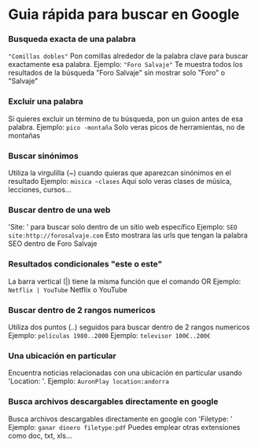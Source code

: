 # Guia rápida para buscar en Google

### Busqueda exacta de una palabra
`"Comillas dobles"`
Pon comillas alrededor de la palabra clave para buscar exactamente esa palabra.
Ejemplo: `"Foro Salvaje"`
Te muestra todos los resultados de la búsqueda "Foro Salvaje" sin mostrar solo "Foro" o "Salvaje"

### Excluir una palabra
Si quieres excluir un término de tu búsqueda, pon un guion antes de esa palabra. 
Ejemplo: `pico -montaña`
Solo veras picos de herramientas, no de montañas

### Buscar sinónimos
Utiliza la virgulilla (~) cuando quieras que aparezcan sinónimos en el resultado
Ejemplo: `música ~clases`
Aquí solo veras clases de música, lecciones, cursos...

### Buscar dentro de una web
'Site: ' para buscar solo dentro de un sitio web específico
Ejemplo: `SEO site:http://forosalvaje.com`
Esto mostrara las urls que tengan la palabra SEO dentro de Foro Salvaje

### Resultados condicionales "este o este"
La barra vertical (|) tiene la misma función que el comando OR
Ejemplo: `Netflix | YouTube`
Netflix o YouTube

### Buscar dentro de 2 rangos numericos
Utiliza dos puntos (..) seguidos para buscar dentro de 2 rangos numericos
Ejemplo: `películas 1980..2000`
Ejemplo: `televisor 100€..200€`

### Una ubicación en particular
Encuentra noticias relacionadas con una ubicación en particular usando 'Location: '.
Ejemplo: `AuronPlay location:andorra`

### Busca archivos descargables directamente en google
Busca archivos descargables directamente en google con 'Filetype: '
Ejemplo: `ganar dinero filetype:pdf`
Puedes emplear otras extensiones como doc, txt, xls...
